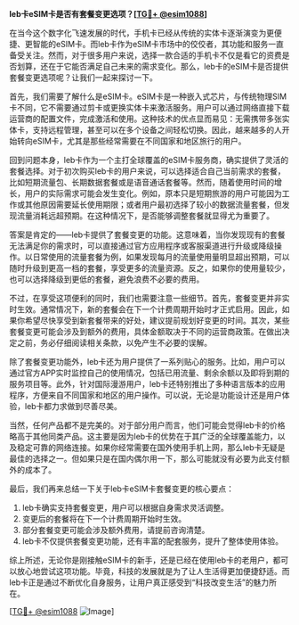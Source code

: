 **leb卡eSIM卡是否有套餐变更选项？[[TG💪+ @esim1088](https://t.me/s/esim1088)]**

在当今这个数字化飞速发展的时代，手机卡已经从传统的实体卡逐渐演变为更便捷、更智能的eSIM卡。而leb卡作为eSIM卡市场中的佼佼者，其功能和服务一直备受关注。然而，对于很多用户来说，选择一款合适的手机卡不仅是看它的资费是否划算，还在于它能否满足自己未来的需求变化。那么，leb卡的eSIM卡是否提供套餐变更选项呢？让我们一起来探讨一下。

首先，我们需要了解什么是eSIM卡。eSIM卡是一种嵌入式芯片，与传统物理SIM卡不同，它不需要通过剪卡或更换实体卡来激活服务。用户可以通过网络直接下载运营商的配置文件，完成激活和使用。这种技术的优点显而易见：无需携带多张实体卡，支持远程管理，甚至可以在多个设备之间轻松切换。因此，越来越多的人开始转向eSIM卡，尤其是那些经常需要在不同国家和地区旅行的用户。

回到问题本身，leb卡作为一个主打全球覆盖的eSIM卡服务商，确实提供了灵活的套餐选择。对于初次购买leb卡的用户来说，可以选择适合自己当前需求的套餐，比如短期流量包、长期数据套餐或是语音通话套餐等。然而，随着使用时间的增长，用户的实际需求可能会发生变化。例如，原本只是短期旅游的用户可能因为工作或其他原因需要延长使用期限；或者用户最初选择了较小的数据流量套餐，但发现流量消耗远超预期。在这种情况下，是否能够调整套餐就显得尤为重要了。

答案是肯定的——leb卡提供了套餐变更的功能。这意味着，当你发现现有的套餐无法满足你的需求时，可以直接通过官方应用程序或客服渠道进行升级或降级操作。以日常使用的流量套餐为例，如果发现每月的流量使用量明显超出预期，可以随时升级到更高一档的套餐，享受更多的流量资源。反之，如果你的使用量较少，也可以选择降级到更低的套餐，避免浪费不必要的费用。

不过，在享受这项便利的同时，我们也需要注意一些细节。首先，套餐变更并非实时生效。通常情况下，新的套餐会在下一个计费周期开始时才正式启用。因此，如果你希望尽快享受到新套餐带来的好处，建议提前规划好变更的时间。其次，某些套餐变更可能会涉及到额外的费用，具体金额取决于不同的运营商政策。在做出决定之前，务必仔细阅读相关条款，以免产生不必要的误解。

除了套餐变更功能外，leb卡还为用户提供了一系列贴心的服务。比如，用户可以通过官方APP实时监控自己的使用情况，包括已用流量、剩余余额以及即将到期的服务项目等。此外，针对国际漫游用户，leb卡还特别推出了多种语言版本的应用程序，方便来自不同国家和地区的用户操作。可以说，无论是功能设计还是用户体验，leb卡都力求做到尽善尽美。

当然，任何产品都不是完美的。对于部分用户而言，他们可能会觉得leb卡的价格略高于其他同类产品。这主要是因为leb卡的优势在于其广泛的全球覆盖能力，以及稳定可靠的网络连接。如果你经常需要在国外使用手机上网，那么leb卡无疑是最佳的选择之一。但如果只是在国内偶尔用一下，那么可能就没有必要为此支付额外的成本了。

最后，我们再来总结一下关于leb卡eSIM卡套餐变更的核心要点：

1. leb卡确实支持套餐变更，用户可以根据自身需求灵活调整。
2. 变更后的套餐将在下一个计费周期开始时生效。
3. 部分套餐变更可能会涉及额外费用，请提前咨询清楚。
4. leb卡不仅提供套餐变更功能，还有丰富的配套服务，提升了整体使用体验。

综上所述，无论你是刚接触eSIM卡的新手，还是已经在使用leb卡的老用户，都可以放心地尝试这项功能。毕竟，科技的发展就是为了让人生活得更加便捷舒适。而leb卡正是通过不断优化自身服务，让用户真正感受到“科技改变生活”的魅力所在。

[[TG💪+ @esim1088](https://t.me/s/esim1088) ![Image](https://i.postimg.cc/4NQfJmqS/Snipaste-2025-05-13-00-14-12.png)]